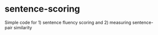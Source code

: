 # sentence-scoring
Simple code for 1) sentence fluency scoring and 2) measuring sentence-pair similarity 
